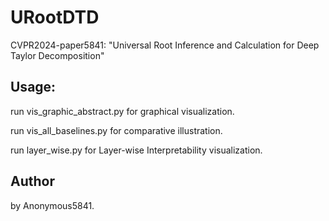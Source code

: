 # URootDTD

CVPR2024-paper5841: "Universal Root Inference and Calculation for Deep Taylor Decomposition"

## Usage:

run vis_graphic_abstract.py for graphical visualization.

run vis_all_baselines.py for comparative illustration.

run layer_wise.py for Layer-wise Interpretability visualization.

## Author
by Anonymous5841.